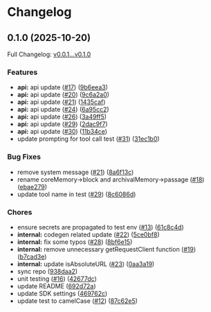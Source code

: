 # Changelog

## 0.1.0 (2025-10-20)

Full Changelog: [v0.0.1...v0.1.0](https://github.com/letta-ai/letta-node/compare/v0.0.1...v0.1.0)

### Features

* **api:** api update ([#17](https://github.com/letta-ai/letta-node/issues/17)) ([9b6eea3](https://github.com/letta-ai/letta-node/commit/9b6eea3875fb3ef567d037dbd70a97089e826486))
* **api:** api update ([#20](https://github.com/letta-ai/letta-node/issues/20)) ([9c6a2a0](https://github.com/letta-ai/letta-node/commit/9c6a2a062121c4859ba0178bc447cbc22249c578))
* **api:** api update ([#21](https://github.com/letta-ai/letta-node/issues/21)) ([1435caf](https://github.com/letta-ai/letta-node/commit/1435cafb5029fdface86014011c49116167521f6))
* **api:** api update ([#24](https://github.com/letta-ai/letta-node/issues/24)) ([6a95cc2](https://github.com/letta-ai/letta-node/commit/6a95cc295c316aaa4c7b0ed9814d824e848e0bb5))
* **api:** api update ([#26](https://github.com/letta-ai/letta-node/issues/26)) ([3a49ff5](https://github.com/letta-ai/letta-node/commit/3a49ff599ad1e6d13911deede4072b5d85b1f0eb))
* **api:** api update ([#29](https://github.com/letta-ai/letta-node/issues/29)) ([2dac9f7](https://github.com/letta-ai/letta-node/commit/2dac9f7d56698a16448ad177558687c4283652d3))
* **api:** api update ([#30](https://github.com/letta-ai/letta-node/issues/30)) ([11b34ce](https://github.com/letta-ai/letta-node/commit/11b34ce4a4dfabd732e997110efa8dc3b92bb7bb))
* update prompting for tool call test ([#31](https://github.com/letta-ai/letta-node/issues/31)) ([31ec1b0](https://github.com/letta-ai/letta-node/commit/31ec1b0ed11b67c7bf34188ca4c17929bc8b1b3a))


### Bug Fixes

* remove system message ([#21](https://github.com/letta-ai/letta-node/issues/21)) ([8a6f13c](https://github.com/letta-ai/letta-node/commit/8a6f13c2d16896693247a97a78425434bec76338))
* rename coreMemory-&gt;block and archivalMemory->passage ([#18](https://github.com/letta-ai/letta-node/issues/18)) ([ebae279](https://github.com/letta-ai/letta-node/commit/ebae2797e1e502681367d639c87b5663be92aace))
* update tool name in test ([#29](https://github.com/letta-ai/letta-node/issues/29)) ([8c6086d](https://github.com/letta-ai/letta-node/commit/8c6086d628026fed19d870fc77f1abe00f6968aa))


### Chores

* ensure secrets are propagated to test env ([#13](https://github.com/letta-ai/letta-node/issues/13)) ([61c8c4d](https://github.com/letta-ai/letta-node/commit/61c8c4d25bfb10173988664b85a0d8ee956293e7))
* **internal:** codegen related update ([#22](https://github.com/letta-ai/letta-node/issues/22)) ([5ce0bf8](https://github.com/letta-ai/letta-node/commit/5ce0bf8ce2a94826a094070bd3762a1efd39f273))
* **internal:** fix some typos ([#28](https://github.com/letta-ai/letta-node/issues/28)) ([8bf6e15](https://github.com/letta-ai/letta-node/commit/8bf6e154e172d094735f7d17b2f73be72abb1513))
* **internal:** remove unnecessary getRequestClient function ([#19](https://github.com/letta-ai/letta-node/issues/19)) ([b7cad3e](https://github.com/letta-ai/letta-node/commit/b7cad3eeaa6ebaaf5d1e85c275d3eb6215f2a275))
* **internal:** update isAbsoluteURL ([#23](https://github.com/letta-ai/letta-node/issues/23)) ([0aa3a19](https://github.com/letta-ai/letta-node/commit/0aa3a19721dab4e793eb21613853baf980bc9e6a))
* sync repo ([938daa2](https://github.com/letta-ai/letta-node/commit/938daa2b3f77f7437210c93459de106303b69035))
* unit testing ([#16](https://github.com/letta-ai/letta-node/issues/16)) ([42677dc](https://github.com/letta-ai/letta-node/commit/42677dcb7bc13658f9da92d828f6b57937b57848))
* update README ([692d72a](https://github.com/letta-ai/letta-node/commit/692d72a56aedc3f51d54e5157358e61645bfc6b3))
* update SDK settings ([469762c](https://github.com/letta-ai/letta-node/commit/469762c5bb6828511b3cda1f4d7447053bdaa086))
* update test to camelCase ([#12](https://github.com/letta-ai/letta-node/issues/12)) ([87c62e5](https://github.com/letta-ai/letta-node/commit/87c62e5e18f3d9984c13f95ca809cdf5cae166c4))
